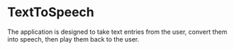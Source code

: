 # TextToSpeech

The application is designed to take text entries from the user, convert them into speech, then play them back to the user. 
